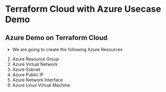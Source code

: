 # Terraform Cloud with Azure Usecase Demo

## Azure Demo on Terraform Cloud
- We are going to create the following Azure Resources
1. Azure Resource Group
2. Azure Virtual Network
3. Azure Subnet
4. Azure Public IP
5. Azure Network Interface
6. Azure Linux Virtual Machine